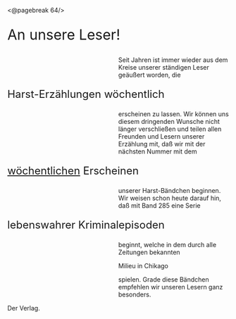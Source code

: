 <@pagebreak 64/>

<p style="font-size: xx-large; line-height: 100%;">An unsere Leser!</p>

<p style="text-indent: 0; margin-left: 50%;">Seit Jahren ist immer wieder
aus dem Kreise unserer
ständigen Leser geäußert
worden, die</p>

<p style="font-size: x-large; line-height: 100%;">Harst-Erzählungen wöchentlich</p>

<p style="text-indent: 0; margin-left: 50%;">erscheinen zu lassen. Wir
können uns diesem dringenden
Wunsche nicht länger
verschließen und teilen allen
Freunden und Lesern unserer
Erzählung mit, daß wir
mit der nächsten Nummer
mit dem</p>

<p style="font-size: x-large; line-height: 100%;"><span style="text-decoration: underline;">wöchentlichen</span> Erscheinen</p>

<p style="text-indent: 0; margin-left: 50%;">unserer Harst-Bändchen beginnen.
Wir weisen schon
heute darauf hin, daß mit
Band 285 eine Serie</p>

<p style="font-size: x-large; line-height: 100%;">lebenswahrer Kriminalepisoden</p>

<p style="text-indent: 0; margin-left: 50%;">beginnt, welche in dem durch
alle Zeitungen bekannten</p>

<p style="margin-left: 50%;" class="centered strong">Milieu in Chikago</p>
<p style="text-indent: 0; margin-left: 50%;">spielen. Grade diese Bändchen
empfehlen wir unseren
Lesern ganz besonders.</p>

<p class="right strong">Der Verlag.</p>


